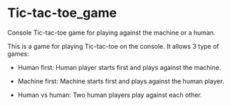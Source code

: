 # Tic-tac-toe_game

Console Tic-tac-toe game for playing against the machine or a human.

This is a game for playing Tic-tac-toe on the console. It allows 3 type of games:

- Human first: Human player starts first and plays against the machine.

- Machine first: Machine starts first and plays against the human player.

- Human vs human: Two human players play against each other.
